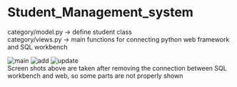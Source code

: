 # Student_Management_system

category/model.py -> define student class <br>
category/views.py -> main functions for connecting python web framework and SQL workbench

![main](https://github.com/user-attachments/assets/97674e73-fed3-4c14-82bb-30c486df135d)
![add](https://github.com/user-attachments/assets/a6e03fb1-2dfe-4265-9f9f-b366aa8b9c9f)
![update](https://github.com/user-attachments/assets/6d2be883-d464-4875-b3a2-4a46a55727d5)
<br>
Screen shots above are taken after removing the connection between SQL workbench and web, so some parts are not properly shown
